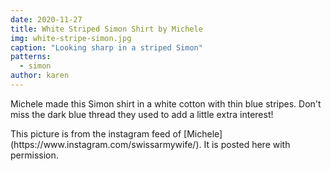 ```yaml
---
date: 2020-11-27
title: White Striped Simon Shirt by Michele
img: white-stripe-simon.jpg
caption: "Looking sharp in a striped Simon"
patterns:
  - simon
author: karen
---
```


Michele made this Simon shirt in a white cotton with thin blue stripes. Don't miss the dark blue thread they used to add a little extra interest!

<Note>
This picture is from the instagram feed of [Michele](https://www.instagram.com/swissarmywife/). It is posted here with permission.
</Note>
